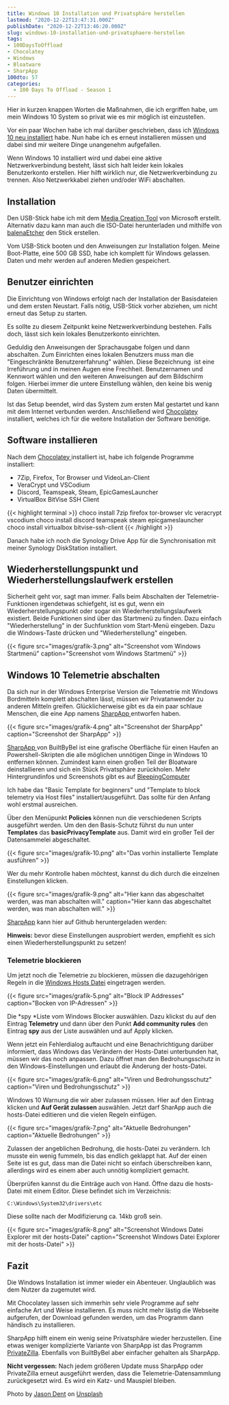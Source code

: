 ```yaml
---
title: Windows 10 Installation und Privatsphäre herstellen
lastmod: "2020-12-22T13:47:31.000Z"
publishDate: "2020-12-22T13:46:20.000Z"
slug: windows-10-installation-und-privatsphaere-herstellen
tags:
- 100DaysToOffload
- Chocolatey
- Windows
- Bloatware
- SharpApp
100dto: 57
categories:
  - 100 Days To Offload - Season 1
---
```


Hier in kurzen knappen Worten die Maßnahmen, die ich ergriffen habe, um mein Windows 10 System so privat wie es mir möglich ist einzustellen. 

Vor ein paar Wochen habe ich mal darüber geschrieben, dass ich [Windows 10 neu installiert](/microsoft-windows-installation/) habe. Nun habe ich es erneut installieren müssen und dabei sind mir weitere Dinge unangenehm aufgefallen. 

Wenn Windows 10 installiert wird und dabei eine aktive Netzwerkverbindung besteht, lässt sich halt leider kein lokales Benutzerkonto erstellen. Hier hilft wirklich nur, die Netzwerkverbindung zu trennen. Also Netzwerkkabel ziehen und/oder WiFi abschalten.  

## Installation

Den USB-Stick habe ich mit dem [Media Creation Tool](https://www.microsoft.com/de-de/software-download/windows10) von Microsoft erstellt. Alternativ dazu kann man auch die ISO-Datei herunterladen und mithilfe von [balenaEtcher](https://www.balena.io/etcher/) den Stick erstellen. 

Vom USB-Stick booten und den Anweisungen zur Installation folgen. Meine Boot-Platte, eine 500 GB SSD, habe ich komplett für Windows gelassen. Daten und mehr werden auf anderen Medien gespeichert. 

## Benutzer einrichten

Die Einrichtung von Windows erfolgt nach der Installation der Basisdateien und dem ersten Neustart. Falls nötig, USB-Stick vorher abziehen, um nicht erneut das Setup zu starten.

Es sollte zu diesem Zeitpunkt keine Netzwerkverbindung bestehen. Falls doch, lässt sich kein lokales Benutzerkonto einrichten. 

Geduldig den Anweisungen der Sprachausgabe folgen und dann abschalten. Zum Einrichten eines lokalen Benutzers muss man die "Eingeschränkte Benutzererfahrung" wählen. Diese Bezeichnung  ist eine Irreführung und in meinen Augen eine Frechheit. Benutzernamen und Kennwort wählen und den weiteren Anweisungen auf dem Bildschirm folgen. Hierbei immer die untere Einstellung wählen, den keine bis wenig Daten übermittelt. 

Ist das Setup beendet, wird das System zum ersten Mal gestartet und kann mit dem Internet verbunden werden. Anschließend wird [Chocolatey ](https://chocolatey.org/)installiert, welches ich für die weitere Installation der Software benötige. 

## Software installieren

Nach dem [Chocolatey ](https://chocolatey.org/install)installiert ist, habe ich folgende Programme installiert:

- 7Zip, Firefox, Tor Browser und VideoLan-Client
- VeraCrypt und VSCodium
- Discord, Teamspeak, Steam, EpicGamesLauncher
- VirtualBox BitVise SSH Client


{{< highlight terminal >}}
choco install 7zip firefox tor-browser vlc veracrypt vscodium
choco install discord teamspeak steam epicgameslauncher
choco install virtualbox bitvise-ssh-client 
{{< /highlight >}}

Danach habe ich noch die Synology Drive App für die Synchronisation mit meiner Synology DiskStation installiert. 

## Wiederherstellungspunkt und Wiederherstellungslaufwerk erstellen

Sicherheit geht vor, sagt man immer. Falls beim Abschalten der Telemetrie-Funktionen irgendetwas schiefgeht, ist es gut, wenn ein Wiederherstellungspunkt oder sogar ein Wiederherstellungslaufwerk existiert. Beide Funktionen sind über das Startmenü zu finden. Dazu einfach "Wiederherstellung" in der Suchfunktion vom Start-Menü eingeben. Dazu die Windows-Taste drücken und "Wiederherstellung" eingeben. 

{{< figure src="images/grafik-3.png" alt="Screenshot vom Windows Startmenü" caption="Screenshot vom Windows Startmenü" >}}

## Windows 10 Telemetrie abschalten

Da sich nur in der Windows Enterprise Version die Telemetrie mit Windows Bordmitteln komplett abschalten lässt, müssen wir Privatanwender zu anderen Mitteln greifen. Glücklicherweise gibt es da ein paar schlaue Menschen, die eine App namens [SharpApp ](https://github.com/builtbybel/sharpapp)entworfen haben. 

{{< figure src="images/grafik-4.png" alt="Screenshot der SharpApp" caption="Screenshot der SharpApp" >}}

[SharpApp ](https://github.com/builtbybel/sharpapp)von BuiltByBel ist eine grafische Oberfläche für einen Haufen an Powershell-Skripten die alle möglichen unnötigen Dinge in Windows 10 entfernen können. Zumindest kann einen großen Teil der Bloatware deinstallieren und sich ein Stück Privatsphäre zurückholen. Mehr Hintergrundinfos und Screenshots gibt es auf [BleepingComputer](https://www.bleepingcomputer.com/news/microsoft/debloating-windows-10-and-increasing-privacy-with-sharpapp/)

Ich habe das "Basic Template for beginners" und "Template to block telemetry via Host files" installiert/ausgeführt. Das sollte für den Anfang wohl erstmal ausreichen.

Über den Menüpunkt **Policies** können nun die verschiedenen Scripts ausgeführt werden. Um den den Basis-Schutz führst du nun unter **Templates** das **basicPrivacyTemplate** aus. Damit wird ein großer Teil der Datensammelei abgeschaltet.

{{< figure src="images/grafik-10.png" alt="Das vorhin installierte Template ausführen" >}}

Wer du mehr Kontrolle haben möchtest, kannst du dich durch die einzelnen Einstellungen klicken.

{{< figure src="images/grafik-9.png" alt="Hier kann das abgeschaltet werden, was man abschalten will." caption="Hier kann das abgeschaltet werden, was man abschalten will." >}}

[SharpApp](https://github.com/builtbybel/sharpapp) kann hier auf Github heruntergeladen werden:

**Hinweis:** bevor diese Einstellungen ausprobiert werden, empfiehlt es sich einen Wiederherstellungspunkt zu setzen!

### Telemetrie blockieren

Um jetzt noch die Telemetrie zu blockieren, müssen die dazugehörigen Regeln in die [Windows Hosts Datei](https://de.wikipedia.org/wiki/Hosts_(Datei)) eingetragen werden.

{{< figure src="images/grafik-5.png" alt="Block IP Addresses" caption="Bocken von IP-Adressen" >}}

Die *spy *Liste vom Windows Blocker auswählen. Dazu klickst du auf den Eintrag **Telemetry** und dann über den Punkt **Add community rules** den Eintrag **spy** aus der Liste auswählen und auf Apply klicken. 

Wenn jetzt ein Fehlerdialog auftaucht und eine Benachrichtigung darüber informiert, dass Windows das Verändern der Hosts-Datei unterbunden hat, müssen wir das noch anpassen. Dazu öffnet man den Bedrohungsschutz in den Windows-Einstellungen und erlaubt die Änderung der hosts-Datei.

{{< figure src="images/grafik-6.png" alt="Viren und Bedrohungsschutz" caption="Viren und Bedrohungsschutz" >}}


Windows 10 Warnung die wir aber zulassen müssen.
Hier auf den Eintrag klicken und **Auf Gerät zulassen** auswählen. Jetzt darf SharApp auch die hosts-Datei editieren und die vielen Regeln einfügen. 

{{< figure src="images/grafik-7.png" alt="Aktuelle Bedrohungen" caption="Aktuelle Bedrohungen" >}}

Zulassen der angeblichen Bedrohung, die hosts-Datei zu verändern.
Ich musste ein wenig fummeln, bis das endlich geklappt hat. Auf der einen Seite ist es gut, dass man die Datei nicht so einfach überschreiben kann, allerdings wird es einem aber auch unnötig kompliziert gemacht. 

Überprüfen kannst du die Einträge auch von Hand. Öffne dazu die hosts-Datei mit einem Editor. Diese befindet sich im Verzeichnis: 

    C:\Windows\System32\drivers\etc	

Diese sollte nach der Modifizierung ca. 14kb groß sein.

{{< figure src="images/grafik-8.png" alt="Screenshot Windows Datei Explorer mit der hosts-Datei" caption="Screenshot Windows Datei Explorer mit der hosts-Datei" >}}

## Fazit

Die Windows Installation ist immer wieder ein Abenteuer. Unglaublich was dem Nutzer da zugemutet wird. 

Mit Chocolatey lassen sich immerhin sehr viele Programme auf sehr einfache Art und Weise installieren. Es muss nicht mehr lästig die Webseite aufgerufen, der Download gefunden werden, um das Programm dann händisch zu installieren. 

SharpApp hilft einem ein wenig seine Privatsphäre wieder herzustellen. Eine etwas weniger komplizierte Variante von SharpApp ist das Programm [PrivateZilla](https://github.com/builtbybel/privatezilla/releases). Ebenfalls von BuiltByBel aber einfacher gehalten als SharpApp. 

**Nicht vergessen:** Nach jedem größeren Update muss SharpApp oder PrivateZilla erneut ausgeführt werden, dass die Telemetrie-Datensammlung zurückgesetzt wird. Es wird ein Katz- und Mauspiel bleiben.

Photo by [Jason Dent](https://unsplash.com/@jdent?utm_source=unsplash&amp;utm_medium=referral&amp;utm_content=creditCopyText) on [Unsplash](https://unsplash.com/s/photos/privacy?utm_source=unsplash&amp;utm_medium=referral&amp;utm_content=creditCopyText)